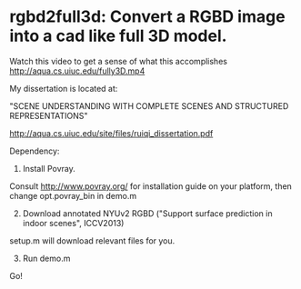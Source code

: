 rgbd2full3d: Convert a RGBD image into a cad like full 3D model.
===========

Watch this video to get a sense of what this accomplishes
http://aqua.cs.uiuc.edu/fully3D.mp4

My dissertation is located at: 

"SCENE UNDERSTANDING WITH COMPLETE SCENES AND STRUCTURED REPRESENTATIONS"

http://aqua.cs.uiuc.edu/site/files/ruiqi_dissertation.pdf

Dependency:

1. Install Povray.

  Consult http://www.povray.org/ for installation guide on your platform, then change opt.povray_bin in demo.m 

2. Download annotated NYUv2 RGBD ("Support surface prediction in indoor scenes", ICCV2013)

  setup.m will download relevant files for you.

3. Run demo.m

  Go!

